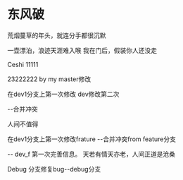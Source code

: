 # 东风破

荒烟蔓草的年头，就连分手都很沉默

一壶漂泊，浪迹天涯难入喉
我在门后，假装你人还没走

Ceshi 11111


23222222 by my master修改

在dev1分支上第一次修改 dev修改第二次

--合并冲突

人间不值得


在dev1分支上第一次修改frature
--合并冲突from feature分支


--
dev_f 第一次完善信息。 天若有情天亦老，人间正道是沧桑

Debug 分支修复bug--debug分支